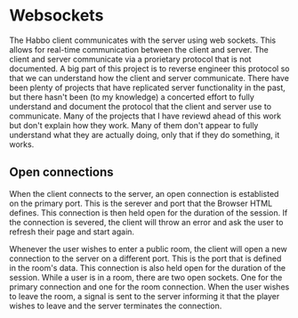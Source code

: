 # Websockets

The Habbo client communicates with the server using web sockets. This allows for
real-time communication between the client and server. The client and server
communicate via a prorietary protocol that is not documented. A big part of this
project is to reverse engineer this protocol so that we can understand how the
client and server communicate. There have been plenty of projects that have
replicated server functionality in the past, but there hasn't been (to my
knowledge) a concerted effort to fully understand and document the protocol
that the client and server use to communicate. Many of the projects that I have
reviewd ahead of this work but don't explain how they work. Many of them don't
appear to fully understand what they are actually doing, only that if they do
something, it works.

## Open connections

When the client connects to the server, an open connection is establisted on the
primary port. This is the serever and port that the Browser HTML defines. This
connection is then held open for the duration of the session. If the connection
is severed, the client will throw an error and ask the user to refresh their
page and start again.

Whenever the user wishes to enter a public room, the client will open a new
connection to the server on a different port. This is the port that is defined
in the room's data. This connection is also held open for the duration of the
session. While a user is in a room, there are two open sockets. One for the
primary connection and one for the room connection. When the user wishes to
leave the room, a signal is sent to the server informing it that the player
wishes to leave and the server terminates the connection.
